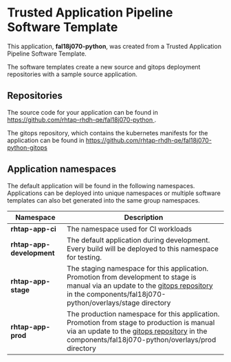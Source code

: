 # Trusted Application Pipeline Software Template

This application, **fal18j070-python**, was created from a Trusted Application Pipeline Software Template.

The software templates create a new source and gitops deployment repositories with a sample source application. 

## Repositories

The source code for your application can be found in [https://github.com/rhtap-rhdh-qe/fal18j070-python ](https://github.com/rhtap-rhdh-qe/fal18j070-python ).
 
The gitops repository, which contains the kubernetes manifests for the application can be found in 
[https://github.com/rhtap-rhdh-qe/fal18j070-python-gitops ](https://github.com/rhtap-rhdh-qe/fal18j070-python-gitops ) 

## Application namespaces 

The default application will be found in the following namespaces. Applications can be deployed into unique namespaces or multiple software templates can also bet generated into the same group namespaces.  

|  Namespace   |  Description   |  
| -------- | -------- |
| **rhtap-app-ci** | The namespace used for CI workloads |
| **rhtap-app-development** | The default application during development. Every build will be deployed to this namespace for testing. |
| **rhtap-app-stage** | The staging namespace for this application. Promotion from development to stage is manual via an update to the [gitops repository](https://github.com/rhtap-rhdh-qe/fal18j070-python-gitops ) in the components/fal18j070-python/overlays/stage directory |
| **rhtap-app-prod** | The production namespace for this application. Promotion from stage to production is manual via an update to the [gitops repository](https://github.com/rhtap-rhdh-qe/fal18j070-python-gitops ) in the components/fal18j070-python/overlays/prod directory |